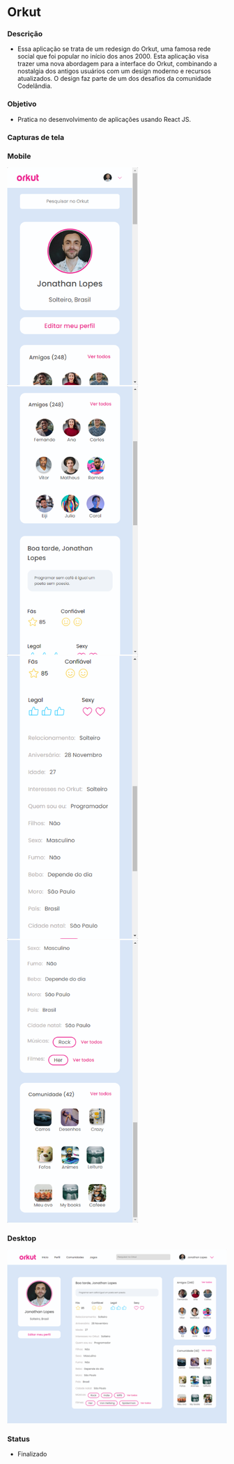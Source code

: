 # Orkut

### Descrição

- Essa aplicação se trata de um redesign do Orkut, uma famosa rede social que foi popular no início dos anos 2000. Esta aplicação visa trazer uma nova abordagem para a interface do Orkut, combinando a nostalgia dos antigos usuários com um design moderno e recursos atualizados. O design faz parte de um dos desafios da comunidade Codelândia.

### Objetivo

- Pratica no desenvolvimento de aplicações usando React JS.

### Capturas de tela

### Mobile

<img width="300" src="./src/img/demo/img1.png"> <br>
<img width="300" src="./src/img/demo/img2.png"> <br>
<img width="300" src="./src/img/demo/img3.png"> <br>
<img width="300" src="./src/img/demo/img4.png">

### Desktop

<img width="800" src="./src/img/demo/desktop.png">

### Status

- Finalizado
